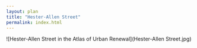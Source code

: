```yaml
---
layout: plan
title: "Hester-Allen Street"
permalink: index.html
---
```


![Hester-Allen Street in the Atlas of Urban Renewal](Hester-Allen Street.jpg)
